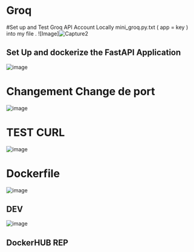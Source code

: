 # Groq
#Set up and Test Groq API Account Locally
mini_groq.py.txt ( app = key ) into my file .
![Image]![Capture2](https://github.com/RemoBanned/Groq/assets/170004295/0c6e89e8-5ef4-4d4e-abd2-c107e7e57a8c)



## Set Up and dockerize the FastAPI Application
![image](https://github.com/RemoBanned/Groq/assets/170004295/4dd3b261-a4b3-43c0-ba94-7fdefab9cb81)

# Changement Change de port #
![image](https://github.com/RemoBanned/Groq/assets/170004295/782e5751-c612-4194-9756-0c94a996dfe3) 
# TEST CURL #
![image](https://github.com/RemoBanned/Groq/assets/170004295/eba7f39d-1c7e-46ec-ade5-53f6ecd119e2)

# Dockerfile #
![image](https://github.com/RemoBanned/Groq/assets/170004295/6bcf0d3a-085c-4101-85f9-ea24b1a96662)


## DEV ##
![image](https://github.com/RemoBanned/Groq/assets/170004295/30895e1a-1758-4f9e-b4ba-d6e4cb234271)


## DockerHUB REP ##
